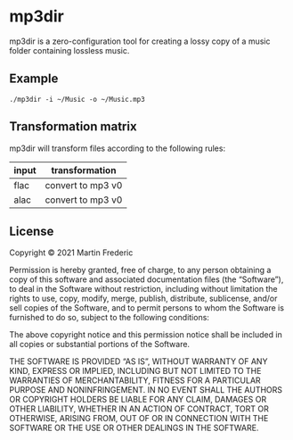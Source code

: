 # mp3dir

mp3dir is a zero-configuration tool for creating a lossy copy of a music
folder containing lossless music.

## Example

```
./mp3dir -i ~/Music -o ~/Music.mp3
```

## Transformation matrix

mp3dir will transform files according to the following rules:

| input | transformation    |
|-------|-------------------|
| flac  | convert to mp3 v0 |
| alac  | convert to mp3 v0 |

## License

Copyright © 2021 Martin Frederic 

Permission is hereby granted, free of charge, to any person obtaining a
copy of this software and associated documentation files (the
“Software”), to deal in the Software without restriction, including
without limitation the rights to use, copy, modify, merge, publish,
distribute, sublicense, and/or sell copies of the Software, and to
permit persons to whom the Software is furnished to do so, subject to
the following conditions:

The above copyright notice and this permission notice shall be included
in all copies or substantial portions of the Software.

THE SOFTWARE IS PROVIDED “AS IS”, WITHOUT WARRANTY OF ANY KIND, EXPRESS
OR IMPLIED, INCLUDING BUT NOT LIMITED TO THE WARRANTIES OF
MERCHANTABILITY, FITNESS FOR A PARTICULAR PURPOSE AND
NONINFRINGEMENT. IN NO EVENT SHALL THE AUTHORS OR COPYRIGHT HOLDERS BE
LIABLE FOR ANY CLAIM, DAMAGES OR OTHER LIABILITY, WHETHER IN AN ACTION
OF CONTRACT, TORT OR OTHERWISE, ARISING FROM, OUT OF OR IN CONNECTION
WITH THE SOFTWARE OR THE USE OR OTHER DEALINGS IN THE SOFTWARE.
